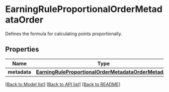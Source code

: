 # EarningRuleProportionalOrderMetadataOrder

Defines the formula for calculating points proportionally.

## Properties
Name | Type | Description | Notes
------------ | ------------- | ------------- | -------------
**metadata** | [**EarningRuleProportionalOrderMetadataOrderMetadata**](EarningRuleProportionalOrderMetadataOrderMetadata.md) |  | 

[[Back to Model list]](../README.md#documentation-for-models) [[Back to API list]](../README.md#documentation-for-api-endpoints) [[Back to README]](../README.md)


